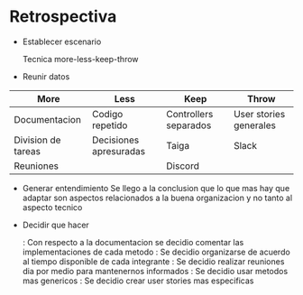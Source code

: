 # Retrospectiva

* Establecer escenario

    Tecnica more-less-keep-throw
    
* Reunir datos


 More | Less | Keep | Throw |
-- | -- | -- | --
 | Documentacion | Codigo repetido |Controllers separados | User stories generales 
 | Division de tareas | Decisiones apresuradas | Taiga| Slack |
 |Reuniones||Discord|
 
 * Generar entendimiento
  Se llego a la conclusion que lo que mas hay que adaptar son aspectos relacionados a la buena organizacion y no tanto al aspecto tecnico

* Decidir que hacer

    : Con respecto a la documentacion se decidio comentar las implementaciones de cada metodo
    : Se decidio organizarse de acuerdo al tiempo disponible de cada integrante
    : Se decidio realizar reuniones dia por medio para mantenernos informados
    : Se decidio usar metodos mas genericos
    : Se decidio crear user stories mas especificas
    
